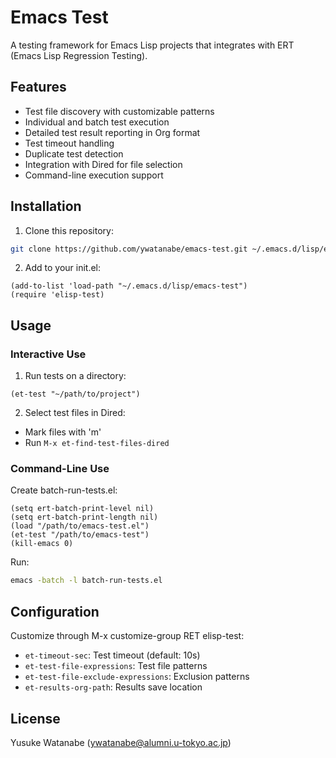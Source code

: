 <!-- ---
!-- Timestamp: 2025-02-25 03:23:13
!-- Author: ywatanabe
!-- File: /home/ywatanabe/.dotfiles/.emacs.d/lisp/emacs-test/README.md
!-- --- -->

# Emacs Test

A testing framework for Emacs Lisp projects that integrates with ERT (Emacs Lisp Regression Testing).

## Features

- Test file discovery with customizable patterns
- Individual and batch test execution
- Detailed test result reporting in Org format
- Test timeout handling
- Duplicate test detection
- Integration with Dired for file selection
- Command-line execution support

## Installation

1. Clone this repository:
```bash
git clone https://github.com/ywatanabe/emacs-test.git ~/.emacs.d/lisp/emacs-test
```

2. Add to your init.el:
```elisp
(add-to-list 'load-path "~/.emacs.d/lisp/emacs-test")
(require 'elisp-test)
```

## Usage

### Interactive Use

1. Run tests on a directory:
```elisp
(et-test "~/path/to/project")
```

2. Select test files in Dired:
- Mark files with 'm'
- Run `M-x et-find-test-files-dired`

### Command-Line Use

Create batch-run-tests.el:
```elisp
(setq ert-batch-print-level nil)
(setq ert-batch-print-length nil)
(load "/path/to/emacs-test.el")
(et-test "/path/to/emacs-test")
(kill-emacs 0)
```

Run:
```bash
emacs -batch -l batch-run-tests.el
```

## Configuration

Customize through M-x customize-group RET elisp-test:

- `et-timeout-sec`: Test timeout (default: 10s)
- `et-test-file-expressions`: Test file patterns
- `et-test-file-exclude-expressions`: Exclusion patterns
- `et-results-org-path`: Results save location

## License

Yusuke Watanabe (ywatanabe@alumni.u-tokyo.ac.jp)

<!-- EOF -->